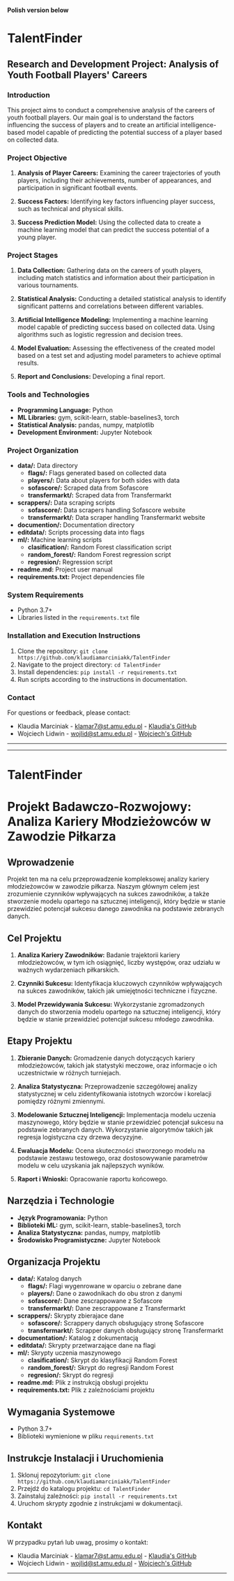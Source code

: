 **Polish version below**

# TalentFinder
## Research and Development Project: Analysis of Youth Football Players' Careers

### Introduction

This project aims to conduct a comprehensive analysis of the careers of youth football players. Our main goal is to understand the factors influencing the success of players and to create an artificial intelligence-based model capable of predicting the potential success of a player based on collected data.

### Project Objective

1. **Analysis of Player Careers:** Examining the career trajectories of youth players, including their achievements, number of appearances, and participation in significant football events.

2. **Success Factors:** Identifying key factors influencing player success, such as technical and physical skills.

3. **Success Prediction Model:** Using the collected data to create a machine learning model that can predict the success potential of a young player.

### Project Stages

1. **Data Collection:** Gathering data on the careers of youth players, including match statistics and information about their participation in various tournaments.

2. **Statistical Analysis:** Conducting a detailed statistical analysis to identify significant patterns and correlations between different variables.

3. **Artificial Intelligence Modeling:** Implementing a machine learning model capable of predicting success based on collected data. Using algorithms such as logistic regression and decision trees.

4. **Model Evaluation:** Assessing the effectiveness of the created model based on a test set and adjusting model parameters to achieve optimal results.

5. **Report and Conclusions:** Developing a final report.

### Tools and Technologies

- **Programming Language:** Python
- **ML Libraries:** gym, scikit-learn, stable-baselines3, torch
- **Statistical Analysis:** pandas, numpy, matplotlib
- **Development Environment:** Jupyter Notebook

### Project Organization

- **data/:** Data directory
  - **flags/:** Flags generated based on collected data
  - **players/:** Data about players for both sides with data
  - **sofascore/:** Scraped data from Sofascore
  - **transfermarkt/:** Scraped data from Transfermarkt
- **scrappers/:** Data scraping scripts
  - **sofascore/:** Data scrapers handling Sofascore website
  - **transfermarkt/:** Data scraper handling Transfermarkt website
- **documention/:** Documentation directory
- **editdata/:** Scripts processing data into flags
- **ml/:** Machine learning scripts
  - **clasification/:** Random Forest classification script
  - **random_forest/:** Random Forest regression script
  - **regresion/:** Regression script
- **readme.md:** Project user manual
- **requirements.txt:** Project dependencies file

### System Requirements

- Python 3.7+
- Libraries listed in the `requirements.txt` file

### Installation and Execution Instructions

1. Clone the repository: `git clone https://github.com/klaudiamarciniakk/TalentFinder`
2. Navigate to the project directory: `cd TalentFinder`
3. Install dependencies: `pip install -r requirements.txt`
4. Run scripts according to the instructions in documentation.

### Contact

For questions or feedback, please contact:

- Klaudia Marciniak - klamar7@st.amu.edu.pl - [Klaudia's GitHub](https://github.com/klaudiamarciniakk)
- Wojciech Lidwin - wojlid@st.amu.edu.pl - [Wojciech's GitHub](https://github.com/Halal37)

---

---
# TalentFinder
# Projekt Badawczo-Rozwojowy: Analiza Kariery Młodzieżowców w Zawodzie Piłkarza

## Wprowadzenie

Projekt ten ma na celu przeprowadzenie kompleksowej analizy kariery młodzieżowców w zawodzie piłkarza. Naszym głównym celem jest zrozumienie czynników wpływających na sukces zawodników, a także stworzenie modelu opartego na sztucznej inteligencji, który będzie w stanie przewidzieć potencjał sukcesu danego zawodnika na podstawie zebranych danych.

## Cel Projektu

1. **Analiza Kariery Zawodników:** Badanie trajektorii kariery młodzieżowców, w tym ich osiągnięć, liczby występów, oraz udziału w ważnych wydarzeniach piłkarskich.

2. **Czynniki Sukcesu:** Identyfikacja kluczowych czynników wpływających na sukces zawodników, takich jak umiejętności techniczne i fizyczne.

3. **Model Przewidywania Sukcesu:** Wykorzystanie zgromadzonych danych do stworzenia modelu opartego na sztucznej inteligencji, który będzie w stanie przewidzieć potencjał sukcesu młodego zawodnika.

## Etapy Projektu

1. **Zbieranie Danych:** Gromadzenie danych dotyczących kariery młodzieżowców, takich jak statystyki meczowe, oraz informacje o ich uczestnictwie w różnych turniejach.

2. **Analiza Statystyczna:** Przeprowadzenie szczegółowej analizy statystycznej w celu zidentyfikowania istotnych wzorców i korelacji pomiędzy różnymi zmiennymi.

3. **Modelowanie Sztucznej Inteligencji:** Implementacja modelu uczenia maszynowego, który będzie w stanie przewidzieć potencjał sukcesu na podstawie zebranych danych. Wykorzystanie algorytmów takich jak regresja logistyczna czy drzewa decyzyjne.

4. **Ewaluacja Modelu:** Ocena skuteczności stworzonego modelu na podstawie zestawu testowego, oraz dostosowywanie parametrów modelu w celu uzyskania jak najlepszych wyników.

5. **Raport i Wnioski:** Opracowanie raportu końcowego.

## Narzędzia i Technologie

- **Język Programowania:** Python
- **Biblioteki ML:** gym, scikit-learn, stable-baselines3, torch
- **Analiza Statystyczna:** pandas, numpy, matplotlib
- **Środowisko Programistyczne:** Jupyter Notebook

## Organizacja Projektu

- **data/:** Katalog danych
  - **flags/:** Flagi wygenrowane w oparciu o zebrane dane
  - **players/:** Dane o zawodnikach do obu stron z danymi
  - **sofascore/:** Dane zescrappowane z Sofascore
  - **transfermarkt/:** Dane zescrappowane z Transfermarkt
- **scrappers/:** Skrypty zbierajace dane
  - **sofascore/:** Scrappery danych obsługujący stronę Sofascore
  - **transfermarkt/:** Scrapper danych obsługujący stronę Transfermarkt
- **documentation/:** Katalog z dokumentacją
- **editdata/:** Skrypty przetwarzające dane na flagi
- **ml/:** Skrypty uczenia maszynowego
  - **clasification/:** Skrypt do klasyfikacji Random Forest
  - **random_forest/:** Skrypt do regresji Random Forest
  - **regresion/:** Skrypt do regresji
- **readme.md:** Plik z instrukcją obsługi projektu
- **requirements.txt:** Plik z zależnościami projektu

## Wymagania Systemowe

- Python 3.7+
- Biblioteki wymienione w pliku `requirements.txt`

## Instrukcje Instalacji i Uruchomienia

1. Sklonuj repozytorium: `git clone https://github.com/klaudiamarciniakk/TalentFinder`
2. Przejdź do katalogu projektu: `cd TalentFinder`
3. Zainstaluj zależności: `pip install -r requirements.txt`
4. Uruchom skrypty zgodnie z instrukcjami w dokumentacji.

## Kontakt

W przypadku pytań lub uwag, prosimy o kontakt:

- Klaudia Marciniak - klamar7@st.amu.edu.pl - [Klaudia's GitHub](https://github.com/klaudiamarciniakk)
- Wojciech Lidwin - wojlid@st.amu.edu.pl - [Wojciech's GitHub](https://github.com/Halal37)

---
